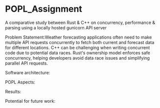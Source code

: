 # POPL_Assignment
A comparative study between Rust &amp; C++ on concurrency, performance &amp; parsing using a locally hosted gunicorn API server

Problem Statement:Weather forecasting applications often need to make multiple API
requests concurrently to fetch both current and forecast data for different locations. C++ can be
challenging when writing concurrent code due to potential data races. Rust's ownership model
enforces safe concurrency, helping developers avoid data race issues and simplifying parallel
API requests.

Software architecture:

 POPL Aspects: 

 Results:

 Potential for future work:

